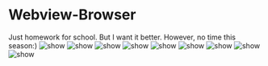 # Webview-Browser
Just homework for school. But I want it better. 
However, no time this season:)
![show](https://github.com/ZFhuang/Webview-Browser/blob/master/readme_images/1.png)
![show](https://github.com/ZFhuang/Webview-Browser/blob/master/readme_images/2.png)
![show](https://github.com/ZFhuang/Webview-Browser/blob/master/readme_images/3.png)
![show](https://github.com/ZFhuang/Webview-Browser/blob/master/readme_images/4.png)
![show](https://github.com/ZFhuang/Webview-Browser/blob/master/readme_images/5.png)
![show](https://github.com/ZFhuang/Webview-Browser/blob/master/readme_images/6.png)
![show](https://github.com/ZFhuang/Webview-Browser/blob/master/readme_images/7.png)
![show](https://github.com/ZFhuang/Webview-Browser/blob/master/readme_images/8.png)
![show](https://github.com/ZFhuang/Webview-Browser/blob/master/readme_images/9.png)
